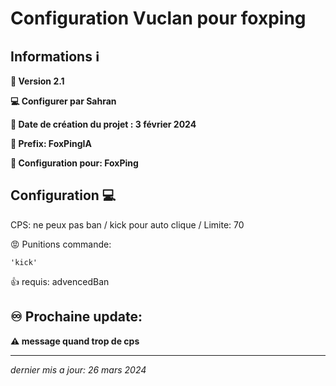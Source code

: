 # Configuration Vuclan pour foxping


## Informations ℹ️

**💾 Version 2.1**

**💻 Configurer par Sahran**

**📅 Date de création du projet : 3 février 2024**

**📣 Prefix: FoxPingIA**


**👑 Configuration pour: FoxPing**


## Configuration 💻
CPS: ne peux pas ban / kick pour auto clique / Limite: 70

😡 Punitions commande:    

    'kick'
         
👍 requis: advencedBan

## **♾️ Prochaine update:**

**⚠️ message quand trop de cps**

______

_dernier mis a jour: 26 mars 2024_
